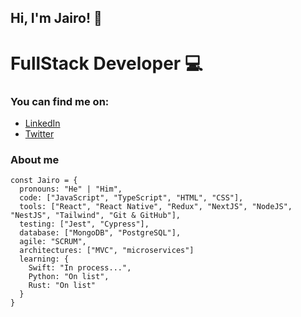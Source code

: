 ## Hi, I'm Jairo! 👋

# FullStack Developer 💻

### You can find me on:
- [LinkedIn](https://www.linkedin.com/in/jairotoronovellis/)
- [Twitter](https://twitter.com/JairojairtoroN)

### About me
```
const Jairo = {
  pronouns: "He" | "Him",
  code: ["JavaScript", "TypeScript", "HTML", "CSS"],
  tools: ["React", "React Native", "Redux", "NextJS", "NodeJS", "NestJS", "Tailwind", "Git & GitHub"],
  testing: ["Jest", "Cypress"],
  database: ["MongoDB", "PostgreSQL"],
  agile: "SCRUM",
  architectures: ["MVC", "microservices"]
  learning: {
    Swift: "In process...",
    Python: "On list",
    Rust: "On list"
  }
}
```
